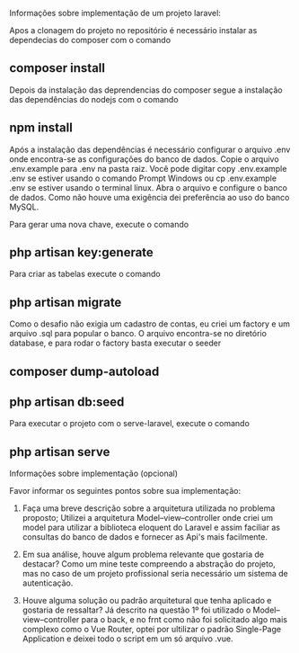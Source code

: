Informações sobre implementação de um projeto laravel: 

Apos a clonagem do projeto no repositório é necessário instalar as dependecias do composer com o comando

## composer install

Depois da instalação das deprendencias do composer segue a instalação das dependências do nodejs com o comando

## npm install

Após a instalação das dependências é necessário configurar o arquivo .env onde encontra-se as configurações do banco de dados. Copie o arquivo .env.example para .env na pasta raiz. Você pode digitar copy .env.example .env se estiver usando o comando Prompt Windows ou cp .env.example .env se estiver usando o terminal linux. Abra o arquivo e configure o banco de dados. Como não houve uma exigência dei preferência ao uso do banco MySQL.

Para gerar uma nova chave, execute o comando

## php artisan key:generate

Para criar as tabelas execute o comando

## php artisan migrate

Como o desafio não exigia um cadastro de contas, eu criei um factory e um arquivo .sql para popular o banco. O arquivo encontra-se no diretório database, e para rodar o factory basta executar o seeder

## composer dump-autoload
## php artisan db:seed

Para executar o projeto com o serve-laravel, execute o comando

## php artisan serve

Informações sobre implementação (opcional)

Favor informar os seguintes pontos sobre sua implementação:

1) Faça uma breve descrição sobre a arquitetura utilizada no problema proposto;
Utilizei a arquitetura Model–view–controller onde criei um model para utilizar a biblioteca eloquent do Laravel e assim faciliar as consultas do banco de dados e fornecer as Api's mais facilmente.

2) Em sua análise, houve algum problema relevante que gostaria de destacar?
Como um mine teste compreendo a abstração do projeto, mas no caso de um projeto profissional  seria necessário um sistema de autenticação.

3) Houve alguma solução ou padrão arquitetural que tenha aplicado e gostaria de ressaltar?
Já descrito na questão 1º foi utilizado o Model–view–controller para o back, e no frnt como não foi solicitado algo mais complexo como o Vue Router, optei por ultilizar o padrão Single-Page Application e deixei todo o script em um só arquivo .vue.